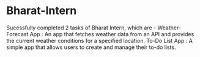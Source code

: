 # Bharat-Intern
Sucessfully completed 2 tasks of Bharat Intern, which are - 
Weather-Forecast App : An app that fetches weather data from an API and provides the current weather conditions for a specified location.
To-Do List App : A simple app that allows users to create and manage their to-do lists.
